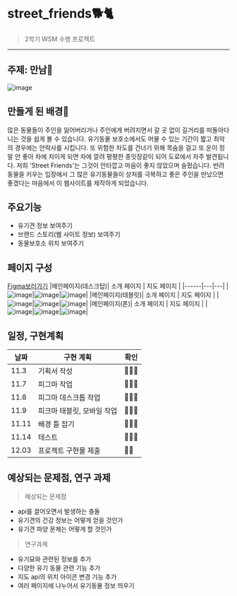 # street_friends🐕🐈
> 2학기 WSM 수행 프로젝트
---
## 주제: 만남🙌
![image](https://user-images.githubusercontent.com/90046611/203368236-6445f17c-43be-401c-8cbd-c655e2560bd0.png)

## 만들게 된 배경🙌
많은 동물들이 주인을 잃어버리거나 주인에게 버려지면서 갈 곳 없이 길거리를 떠돌아다니는 것을 쉽게 볼 수 있습니다.
유기동물 보호소에서도 머물 수 있는 기간이 짧고 최악의 경우에는 안락사를 시킵니다.
또 위험한 차도를 건너기 위해 목숨을 걸고 또 운이 정말 안 좋아 차에 치이게 되면 차에 깔려 
평평한 종잇장같이 되어 도로에서 자주 발견됩니다. 저희 'Street Friends'는 그것이 안타깝고 마음이 좋지 않았으며 슬펐습니다.
반려동물을 키우는 입장에서 그 많은 유기동물들이 상처를 극복하고 좋은 주인을 만났으면 좋겠다는 마음에서 이 웹사이트를 제작하게 되었습니다.

## 주요기능
  - 유기견 정보 보여주기
  - 브랜드 스토리(웹 사이트 정보) 보여주기
  - 동물보호소 위치 보여주기
  
## 페이지 구성
[Figma보러가기](https://www.figma.com/file/yyWMZVntzMEoKF02i9vaKl/s%E1%B4%9B%CA%80%E1%B4%87%E1%B4%87%E1%B4%9B-%D2%93%CA%80%C9%AA%E1%B4%87%C9%B4%E1%B4%85s?node-id=0%3A1&t=0VqscHHQcKoQdsoG-1)
|메인페이지(데스크탑)| 소개 페이지 | 지도 페이지 |
|------|---|---|
|![image](https://user-images.githubusercontent.com/90046611/203369627-46b6d33a-956f-4d95-a92e-0a4ac6578a9c.png)|![image](https://user-images.githubusercontent.com/90046611/203369732-1a2eab77-b27a-4352-b4b1-6d41da003a93.png)|![image](https://user-images.githubusercontent.com/90046611/203369837-462cb93d-b770-4f7e-99d3-407a07ed11d1.png)|
|메인페이지(태블릿)| 소개 페이지 | 지도 페이지 |
|![image](https://user-images.githubusercontent.com/90046611/203370242-223b388f-3474-446e-99b1-a61c0d06ae14.png)|![image](https://user-images.githubusercontent.com/90046611/203370315-2f16d360-f15a-4ca9-9717-b5d6c4e6d022.png)|![image](https://user-images.githubusercontent.com/90046611/203370390-69873744-21db-432e-93c5-cd20f334e078.png)|
|메인페이지(폰)| 소개 페이지 | 지도 페이지 |
|![image](https://user-images.githubusercontent.com/90046611/203370859-43936ac5-02cb-4933-b0e4-a84f5c5b6a83.png)|![image](https://user-images.githubusercontent.com/90046611/203370934-3838ecd2-91da-42f0-99d5-067a39403989.png)|![image](https://user-images.githubusercontent.com/90046611/203371023-ff94612f-c09f-419a-8cad-2b55321598b0.png)|

## 일정, 구현계획
| 날짜 | 구현 계획 | 확인 |
|------|---|---|
| 11.3 | 기획서 작성 | 🙆🏻‍♀️ | 
| 11.7 | 피그마 작업 | 🙆🏻‍♀️ | 
| 11.8 | 피그마 데스크톱 작업 | 🙆🏻‍♀ | 
| 11.9 | 피크마 태블릿, 모바일 작업 | 🙆🏻‍♀️ | 
| 11.11 | 배경 틀 잡기 | 🙆🏻‍♀️ | 
| 11.14 | 테스트 | 🙆🏻‍♀️ | 
| 12.03 | 프로젝트 구현물 제출 | 🙆🏻‍ | 

## 예상되는 문제점, 연구 과제
> 예상되는 문제점
  - api를 끌어오면서 발생하는 충돌
  - 유기견의 건강 정보는 어떻게 얻을 것인가
  - 유기견 파양 문제는 어떻게 할 것인가
 > 연구과제
  - 유기묘와 관련된 정보를 추가
  - 다양한 유기 동물 관련 기능 추가
  - 지도 api의 위치 아이콘 변경 기능 추가
  - 여러 페이지에 나누어서 유기동물 정보 띄우기
